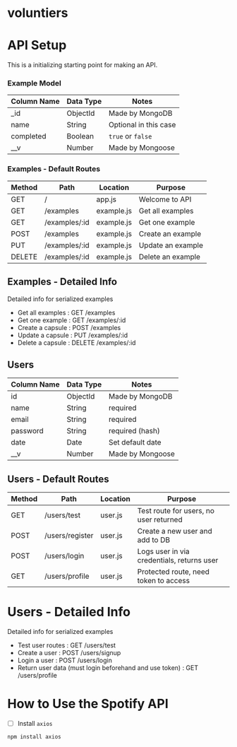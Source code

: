 # voluntiers
# API Setup

This is a initializing starting point for making an API.

### Example Model

| Column Name | Data Type | Notes |
| --------------- | ------------- | ------------------------------ |
| _id | ObjectId | Made by MongoDB |
| name | String | Optional in this case |
| completed | Boolean | `true` or `false` |
| __v | Number | Made by Mongoose |

### Examples - Default Routes

| Method | Path | Location | Purpose |
| ------ | ---------------- | -------------- | ------------------- |
| GET | / | app.js | Welcome to API |
| GET | /examples | example.js | Get all examples |
| GET | /examples/:id | example.js | Get one example |
| POST | /examples | example.js | Create an example |
| PUT | /examples/:id | example.js | Update an example |
| DELETE | /examples/:id | example.js | Delete an example |

## Examples - Detailed Info

Detailed info for serialized examples
- Get all examples : GET /examples
- Get one example : GET /examples/:id
- Create a capsule : POST /examples
- Update a capsule : PUT /examples/:id
- Delete a capsule : DELETE /examples/:id


## Users

| Column Name | Data Type | Notes |
| --------------- | ------------- | ------------------------------ |
| id | ObjectId | Made by MongoDB |
| name | String | required |
| email | String | required |
| password | String | required (hash) |
| date | Date | Set default date  |
| __v | Number | Made by Mongoose |

## Users - Default Routes

| Method | Path | Location | Purpose |
| ------ | ---------------- | -------------- | ------------------- |
| GET | /users/test | user.js | Test route for users, no user returned |
| POST | /users/register | user.js | Create a new user and add to DB |
| POST | /users/login | user.js | Logs user in via credentials, returns user |
| GET | /users/profile | user.js | Protected route, need token to access |

# Users - Detailed Info

Detailed info for serialized examples
- Test user routes : GET /users/test
- Create a user : POST /users/signup
- Login a user : POST /users/login
- Return user data (must login beforehand and use token) : GET /users/profile


# How to Use the Spotify API

- [ ] Install `axios`
```text
npm install axios
```